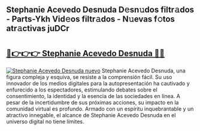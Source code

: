 ## Stephanie Acevedo Desnuda D𝚎sn𝚞dos filtr𝚊dos - Parts-Ykh Vid𝚎os filtr𝚊dos - N𝚞evas f𝚘tos atr𝚊ctivas juDCr

# <h2><a href="http://mb9ggiz.tromn.icu/?c=Stephanie+Acevedo+Desnuda">🔗👉👉👉 Stephanie Acevedo Desnuda 🔗🔗</a></h2>

[![Stephanie Acevedo Desnuda nuevo](https://i.imgur.com/pEAQMta.gif)](http://mb9ggiz.tromn.icu/?c=Stephanie+Acevedo+Desnuda)
Stephanie Acevedo Desnuda, una figura compleja y esquiva, se resiste a la comprensión fácil. Su uso innovador de los medios digitales para la autopresentación ha cautivado y enfurecido a los espectadores, estimulando debates sobre el consentimiento, la identidad y la esencia de las sociedades en línea. A pesar de la incertidumbre de sus próximas acciones, su impacto en la comunidad virtual es profundo. Armado con un espíritu inquebrantable y un atractivo innegable, el alcance de Stephanie Acevedo Desnuda en el universo digital no tiene límites.
